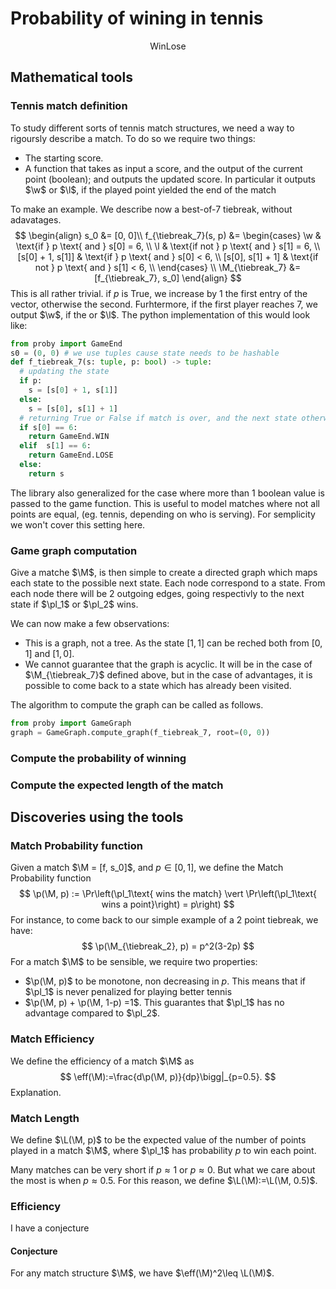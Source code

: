 # Probability of wining in tennis

$$
\newcommand{\w}{\text{Win}}
\newcommand{\l}{\text{Lose}}
\newcommand{\tiebreak}{\text{Tiebreak}}
\newcommand{\M}{\mathcal{M}}
\newcommand{\p}{\mathcal{P}}
\newcommand{\pl}{\text{Player}}
\newcommand{\eff}{\mathcal{E}}
\newcommand{\L}{\mathcal{L}}
\w\l
$$



## Mathematical tools

### Tennis match definition

To study different sorts of tennis match structures, we need a way to rigoursly describe a match. To do so we require two things:

* The starting score.
* A function that takes as input a score, and the output of the current point (boolean); and outputs the updated score. In particular it outputs $\w$ or $\l$, if the played point yielded the end of the match

To make an example. We describe now a best-of-7 tiebreak, without adavatages.
$$
\begin{align}
s_0 &= [0, 0]\\
f_{\tiebreak_7}(s, p) &=
\begin{cases} 
 \w & \text{if } p \text{ and } s[0] = 6, \\
 \l & \text{if not } p \text{ and } s[1] = 6, \\
[s[0] + 1, s[1]] & \text{if } p \text{ and } s[0] < 6, \\
[s[0], s[1] + 1] & \text{if not } p \text{ and } s[1] < 6, \\
\end{cases}
\\
\M_{\tiebreak_7} &= [f_{\tiebreak_7}, s_0]
\end{align}
$$
This is all rather trivial. if $p$ is $\text{True}$, we increase by $1$ the first entry of the vector, otherwise the second. Furhtermore, if the first player reaches $7$, we output $\w$, if the  or $\l$. The python implementation of this would look like:

```python
from proby import GameEnd
s0 = (0, 0) # we use tuples cause state needs to be hashable
def f_tiebreak_7(s: tuple, p: bool) -> tuple:
  # updating the state
  if p:
    s = [s[0] + 1, s[1]]
  else:
    s = [s[0], s[1] + 1]
  # returning True or False if match is over, and the next state otherwise
  if s[0] == 6:
    return GameEnd.WIN
  elif  s[1] == 6:
    return GameEnd.LOSE
  else:
    return s
```

The library also generalized for the case where more than 1 boolean value is passed to the game function. This is useful to model matches where not all points are equal, (eg. tennis, depending on who is serving). For semplicity we won't cover this setting here.

### Game graph computation

Give a matche $\M$, is then simple to create a directed graph which maps each state to the possible next state. Each node correspond to a state. From each node there will be $2$ outgoing edges, going respectivly to the next state if $\pl_1$ or $\pl_2$ wins.

We can now make a few observations:

* This is a graph, not a tree. As the state $[1,1]$ can be reched both from $[0,1]$ and $[1,0]$.
* We cannot guarantee that the graph is acyclic. It will be in the case of $\M_{\tiebreak_7}$ defined above, but in the case of advantages, it is possible to come back to a state which has already been visited.

The algorithm to compute the graph can be called as follows.

```python
from proby import GameGraph
graph = GameGraph.compute_graph(f_tiebreak_7, root=(0, 0))
```

### Compute the probability of winning



### Compute the expected length of the match



## Discoveries using the tools

### Match Probability function

Given a match $\M = [f, s_0]$, and $p \in [0, 1]$, we define the Match Probability function
$$
\p(\M, p) := \Pr\left(\pl_1\text{ wins the match} \vert \Pr\left(\pl_1\text{ wins a point}\right) = p\right)
$$
For instance, to come back to our simple example of a 2 point tiebreak, we have:
$$
\p(\M_{\tiebreak_2}, p) = p^2(3-2p)
$$
For a match $\M$ to be sensible, we require two properties:

* $\p(\M, p)$ to be monotone, non decreasing in $p$. This means that if $\pl_1$ is never penalized for playing better tennis
* $\p(\M, p) + \p(\M, 1-p) =1$. This guarantes that $\pl_1$ has no advantage compared to $\pl_2$. 

### Match Efficiency

We define the efficiency of a match $\M$ as
$$
\eff(\M):=\frac{d\p(\M, p)}{dp}\bigg|_{p=0.5}.
$$
Explanation. 

### Match Length

We define $\L(\M, p)$ to be the expected value of the number of points played in a match $\M$, where $\pl_1$ has probability $p$ to win each point.

Many matches can be very short if $p\approx 1$ or $p\approx 0$. But what we care about the most is when $p \approx 0.5$. For this reason, we define $\L(\M):=\L(\M, 0.5)$. 

### Efficiency

I have a conjecture

#### Conjecture

For any match structure $\M$, we have $\eff(\M)^2\leq \L(\M)$.
